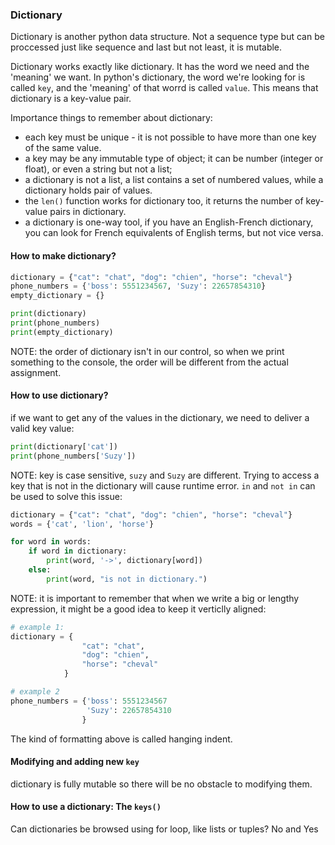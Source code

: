 ### Dictionary
Dictionary is another python data structure. Not a sequence type but can be proccessed just like sequence and last but not least, it is mutable. 

Dictionary works exactly like dictionary. It has the word we need and the 'meaning' we want. In python's dictionary, the word we're looking for is called ```key```, and the 'meaning' of that worrd is called ```value```. This means that dictionary is a key-value pair.

Importance things to remember about dictionary:
* each key must be unique - it is not possible to have more than one key of the same value.
* a key may be any immutable type of object; it can be number (integer or float), or even a string but not a list;
* a dictionary is not a list, a list contains a set of  numbered values, while a dictionary holds pair of values.
* the ```len()``` function works for dictionary too, it returns the number of key-value pairs in dictionary.
* a dictionary is one-way tool, if you have an English-French dictionary, you can look for French equivalents of English terms, but not vice versa.

#### How to make dictionary?
```python
dictionary = {"cat": "chat", "dog": "chien", "horse": "cheval"}
phone_numbers = {'boss': 5551234567, 'Suzy': 22657854310}
empty_dictionary = {}

print(dictionary)
print(phone_numbers)
print(empty_dictionary)
```
NOTE: the order of dictionary isn't in our control, so when we print something to the console, the order will be different from the actual assignment. 

#### How to use dictionary?
if we want to get any of the values in the dictionary, we need to deliver a valid key value:
```python
print(dictionary['cat'])
print(phone_numbers['Suzy'])
```
NOTE: key is case sensitive, ```suzy``` and ```Suzy``` are different. Trying to access a key that is not in the dictionary will cause runtime error. ```in``` and ```not in``` can be used to solve this issue:
```python
dictionary = {"cat": "chat", "dog": "chien", "horse": "cheval"}
words = {'cat', 'lion', 'horse'}

for word in words:
    if word in dictionary:
        print(word, '->', dictionary[word])
    else:
        print(word, "is not in dictionary.")
```
NOTE: it is important to remember that when we write a big or lengthy expression, it might be a good idea to keep it verticlly aligned:
```python
# example 1:
dictionary = {
                "cat": "chat",
                "dog": "chien",
                "horse": "cheval"
            }

# example 2
phone_numbers = {'boss': 5551234567
                 'Suzy': 22657854310
                }
```
The kind of formatting above is called hanging indent.

#### Modifying and adding new ```key```
dictionary is fully mutable so there will be no obstacle to modifying them.

#### How to use a dictionary: The ```keys()```
Can dictionaries be browsed using for loop, like lists or tuples?
No and Yes
